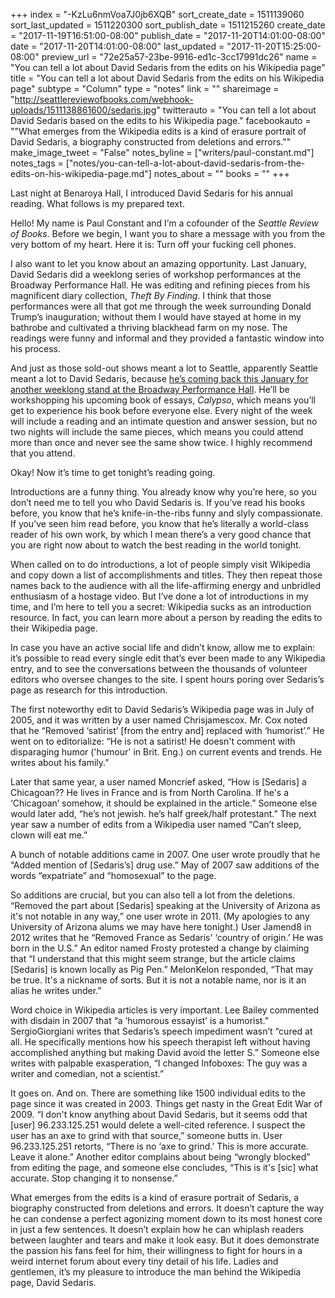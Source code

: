 +++
index = "-KzLu6nmVoa7J0jb6XQB"
sort_create_date = 1511139060
sort_last_updated = 1511220300
sort_publish_date = 1511215260
create_date = "2017-11-19T16:51:00-08:00"
publish_date = "2017-11-20T14:01:00-08:00"
date = "2017-11-20T14:01:00-08:00"
last_updated = "2017-11-20T15:25:00-08:00"
preview_url = "72e25a57-23be-9916-ed1c-3cc17991dc26"
name = "You can tell a lot about David Sedaris from the edits on his Wikipedia page"
title = "You can tell a lot about David Sedaris from the edits on his Wikipedia page"
subtype = "Column"
type = "notes"
link = ""
shareimage = "http://seattlereviewofbooks.com/webhook-uploads/1511138861600/sedaris.jpg"
twitterauto = "You can tell a lot about David Sedaris based on the edits to his Wikipedia page."
facebookauto = "\"What emerges from the Wikipedia edits is a kind of erasure portrait of David Sedaris, a biography constructed from deletions and errors.\""
make_image_tweet = "False"
notes_byline = ["writers/paul-constant.md"]
notes_tags = ["notes/you-can-tell-a-lot-about-david-sedaris-from-the-edits-on-his-wikipedia-page.md"]
notes_about = ""
books = ""
+++
<p class="intro">Last night at Benaroya Hall, I introduced David Sedaris for his annual reading. What follows is my prepared text.</p>

Hello! My name is Paul Constant and I’m a cofounder of the *Seattle Review of Books*. Before we begin, I want you to share a message with you from the very bottom of my heart. Here it is: Turn off your fucking cell phones.

I also want to let you know about an amazing opportunity. Last January, David Sedaris did a weeklong series of workshop performances at the Broadway Performance Hall. He was editing and refining pieces from his magnificent diary collection, *Theft By Finding*. I think that those performances were all that got me through the week surrounding Donald Trump’s inauguration; without them I would have stayed at home in my bathrobe and cultivated a thriving blackhead farm on my nose. The readings were funny and informal and they provided a fantastic window into his process. 

And just as those sold-out shows meant a lot to Seattle, apparently Seattle meant a lot to David Sedaris, because [he’s coming back this January for another weeklong stand at the Broadway Performance Hall](http://www.strangertickets.com/events/48471677/david-sedaris-workshop-readings). He’ll be workshopping his upcoming book of essays, *Calypso*, which means you’ll get to experience his book before everyone else. Every night of the week will include a reading and an intimate question and answer session, but no two nights will include the same pieces, which means you could attend more than once and never see the same show twice. I highly recommend that you attend. 

Okay! Now it’s time to get tonight’s reading going.

Introductions are a funny thing. You already know why you’re here, so you don’t need me to tell you who David Sedaris is. If you’ve read his books before, you know that he’s knife-in-the-ribs funny and slyly compassionate. If you’ve seen him read before, you know that he’s literally a world-class reader of his own work, by which I mean there’s a very good chance that you are right now about to watch the best reading in the world tonight.

When called on to do introductions, a lot of people simply visit Wikipedia and copy down a list of accomplishments and titles. They then repeat those names back to the audience with all the life-affirming energy and unbridled enthusiasm of a hostage video. But I’ve done a lot of introductions in my time, and I’m here to tell you a secret: Wikipedia sucks as an introduction resource. In fact, you can learn more about a person by reading the edits to their Wikipedia page. 

In case you have an active social life and didn’t know, allow me to explain: it’s possible to read every single edit that’s ever been made to any Wikipedia entry, and to see the conversations between the thousands of volunteer editors who oversee changes to the site. I spent hours poring over Sedaris’s page as research for this introduction.

The first noteworthy edit to David Sedaris’s Wikipedia page was in July of 2005, and it was written by a user named Chrisjamescox. Mr. Cox noted that he “Removed ‘satirist’ [from the entry and] replaced with ‘humorist’.” He went on to editorialize: “He is not a satirist! He doesn't comment with disparaging humor ('humour' in Brit. Eng.) on current events and trends. He writes about his family.”

Later that same year, a user named Moncrief asked, “How is [Sedaris] a Chicagoan?? He lives in France and is from North Carolina. If he's a ‘Chicagoan’ somehow, it should be explained in the article.” Someone else would later add, “he’s not jewish. he’s half greek/half protestant.” The next year saw a number of edits from a Wikipedia user named “Can’t sleep, clown will eat me.”

A bunch of notable additions came in 2007. One user wrote proudly that he “Added mention of [Sedaris’s] drug use.” May of 2007 saw additions of the words “expatriate” and “homosexual” to the page.

So additions are crucial, but you can also tell a lot from the deletions. “Removed the part about [Sedaris] speaking at the University of Arizona as it's not notable in any way,” one user wrote in 2011. (My apologies to any University of Arizona alums we may have here tonight.) User Jamend8 in 2012 writes that he “Removed France as Sedaris' ‘country of origin.’ He was born in the U.S.” An editor named Frosty protested a change by claiming that “I understand that this might seem strange, but the article claims [Sedaris] is known locally as Pig Pen.” MelonKelon responded, “That may be true. It's a nickname of sorts. But it is not a notable name, nor is it an alias he writes under.”

Word choice in Wikipedia articles is very important. Lee Bailey commented with disdain in 2007 that “a ‘humorous essayist’ is a humorist.” SergioGiorgiani writes that Sedaris’s speech impediment  wasn’t “cured at all. He specifically mentions how his speech therapist left without having accomplished anything but making David avoid the letter S.” Someone else writes with palpable exasperation, “I changed Infoboxes: The guy was a writer and comedian, not a scientist.” 

It goes on. And on. There are something like 1500 individual edits to the page since it was created in 2003. Things get nasty in the Great Edit War of 2009. “I don't know anything about David Sedaris, but it seems odd that [user] 96.233.125.251 would delete a well-cited reference. I suspect the user has an axe to grind with that source,” someone butts in. User 96.233.125.251 retorts, “There is no ‘axe to grind.’ This is more accurate. Leave it alone.” Another editor complains about being “wrongly blocked” from editing the page, and someone else concludes, “This is it's [sic] what accurate. Stop changing it to nonsense.” 

What emerges from the edits is a kind of erasure portrait of Sedaris, a biography constructed from deletions and errors. It doesn’t capture the way he can condense a perfect agonizing moment down to its most honest core in just a few sentences. It doesn’t explain how he can whiplash readers between laughter and tears and make it look easy. But it does demonstrate the passion his fans feel for him, their willingness to fight for hours in a weird internet forum about every tiny detail of his life. Ladies and gentlemen, it’s my pleasure to introduce the man behind the Wikipedia page, David Sedaris.



